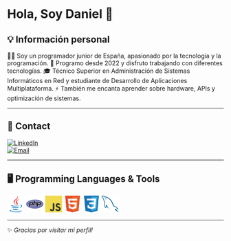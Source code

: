 # Hola, Soy Daniel 👋  

## 💡 Información personal
👨‍💻 Soy un programador junior de España, apasionado por la tecnología y la programación.
🚀 Programo desde 2022 y disfruto trabajando con diferentes tecnologías.
🎓 Técnico Superior en Administración de Sistemas Informáticos en Red y estudiante de Desarrollo de Aplicaciones Multiplataforma.
⚡ También me encanta aprender sobre hardware, APIs y optimización de sistemas.

---

## 📩 Contact
[![LinkedIn](https://img.shields.io/badge/LinkedIn-Profile-blue?logo=linkedin&style=for-the-badge)](https://www.linkedin.com/in/daniel-darmanin-casariego-1716ab371)  
[![Email](https://img.shields.io/badge/Email-Contact-red?logo=gmail&style=for-the-badge)](mailto:darmanin.daniel@gmail.com)  

---

## 🖥️ Programming Languages & Tools
<p align="left">
  <img src="https://raw.githubusercontent.com/devicons/devicon/master/icons/java/java-original.svg" alt="java" width="40" height="40"/>
  <img src="https://raw.githubusercontent.com/devicons/devicon/master/icons/php/php-original.svg" alt="php" width="40" height="40"/>
  <img src="https://raw.githubusercontent.com/devicons/devicon/master/icons/javascript/javascript-original.svg" alt="javascript" width="40" height="40"/>
  <img src="https://raw.githubusercontent.com/devicons/devicon/master/icons/html5/html5-original.svg" alt="html5" width="40" height="40"/>
  <img src="https://raw.githubusercontent.com/devicons/devicon/master/icons/css3/css3-original.svg" alt="css3" width="40" height="40"/>
  <img src="https://raw.githubusercontent.com/devicons/devicon/master/icons/mysql/mysql-original.svg" alt="mysql" width="40" height="40"/>
</p>  

---


✨ *Gracias por visitar mi perfil!*
